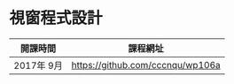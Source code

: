 # 視窗程式設計

開課時間      | 課程網址
--------------|-----------------------------------
2017年 9月    | https://github.com/cccnqu/wp106a
